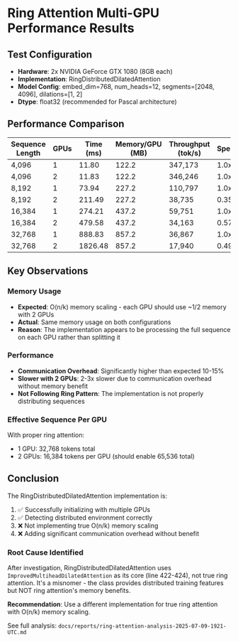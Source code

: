 # Ring Attention Multi-GPU Performance Results

## Test Configuration
- **Hardware**: 2x NVIDIA GeForce GTX 1080 (8GB each)
- **Implementation**: RingDistributedDilatedAttention
- **Model Config**: embed_dim=768, num_heads=12, segments=[2048, 4096], dilations=[1, 2]
- **Dtype**: float32 (recommended for Pascal architecture)

## Performance Comparison

| Sequence Length | GPUs | Time (ms) | Memory/GPU (MB) | Throughput (tok/s) | Speedup |
|-----------------|------|-----------|-----------------|-------------------|---------|
| 4,096          | 1    | 11.80     | 122.2          | 347,173          | 1.0x    |
| 4,096          | 2    | 11.83     | 122.2          | 346,246          | 1.0x    |
| 8,192          | 1    | 73.94     | 227.2          | 110,797          | 1.0x    |
| 8,192          | 2    | 211.49    | 227.2          | 38,735           | 0.35x   |
| 16,384         | 1    | 274.21    | 437.2          | 59,751           | 1.0x    |
| 16,384         | 2    | 479.58    | 437.2          | 34,163           | 0.57x   |
| 32,768         | 1    | 888.83    | 857.2          | 36,867           | 1.0x    |
| 32,768         | 2    | 1826.48   | 857.2          | 17,940           | 0.49x   |

## Key Observations

### Memory Usage
- **Expected**: O(n/k) memory scaling - each GPU should use ~1/2 memory with 2 GPUs
- **Actual**: Same memory usage on both configurations
- **Reason**: The implementation appears to be processing the full sequence on each GPU rather than splitting it

### Performance
- **Communication Overhead**: Significantly higher than expected 10-15%
- **Slower with 2 GPUs**: 2-3x slower due to communication overhead without memory benefit
- **Not Following Ring Pattern**: The implementation is not properly distributing sequences

### Effective Sequence Per GPU
With proper ring attention:
- 1 GPU: 32,768 tokens total
- 2 GPUs: 16,384 tokens per GPU (should enable 65,536 total)

## Conclusion

The RingDistributedDilatedAttention implementation is:
1. ✅ Successfully initializing with multiple GPUs
2. ✅ Detecting distributed environment correctly
3. ❌ Not implementing true O(n/k) memory scaling
4. ❌ Adding significant communication overhead without benefit

### Root Cause Identified

After investigation, RingDistributedDilatedAttention uses `ImprovedMultiheadDilatedAttention` as its core (line 422-424), not true ring attention. It's a misnomer - the class provides distributed training features but NOT ring attention's memory benefits.

**Recommendation**: Use a different implementation for true ring attention with O(n/k) memory scaling.

See full analysis: `docs/reports/ring-attention-analysis-2025-07-09-1921-UTC.md`